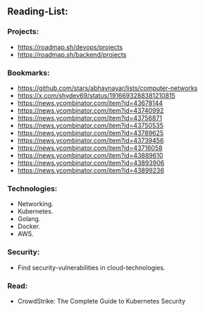 ## Reading-List:

### Projects:
- https://roadmap.sh/devops/projects
- https://roadmap.sh/backend/projects

### Bookmarks:
- https://github.com/stars/abhaynayar/lists/computer-networks
- https://x.com/shydev69/status/1916693288381210815
- https://news.ycombinator.com/item?id=43678144
- https://news.ycombinator.com/item?id=43740992
- https://news.ycombinator.com/item?id=43756871
- https://news.ycombinator.com/item?id=43750535
- https://news.ycombinator.com/item?id=43789625
- https://news.ycombinator.com/item?id=43739456
- https://news.ycombinator.com/item?id=43716058
- https://news.ycombinator.com/item?id=43889610
- https://news.ycombinator.com/item?id=43893906
- https://news.ycombinator.com/item?id=43899236

### Technologies:
- Networking.
- Kubernetes.
- Golang.
- Docker.
- AWS.

### Security:
- Find security-vulnerabilities in cloud-technologies.


### Read:
- CrowdStrike: The Complete Guide to Kubernetes Security